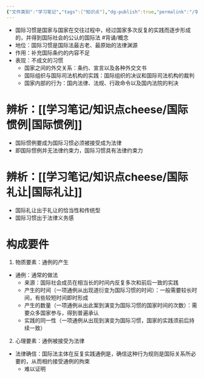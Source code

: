 ```yaml
---
{"文件类别":"学习笔记","tags":["知识点"],"dg-publish":true,"permalink":"/学习笔记/知识点cheese/国际习惯/","dgPassFrontmatter":true,"created":"2024-09-23T21:25:09.946+08:00","updated":"2024-09-24T10:16:07.267+08:00"}
---
```


- 国际习惯是国家与国家在交往过程中，经过国家多次反复的实践而逐步形成的，并得到国际社会的公认的国际法 #背诵/概念 
- 地位：国际习惯是国际法最古老、最原始的法律渊源
- 作用：补充国际条约的内容不足
- 表现：不成文的习惯
	- 国家之间的外交关系：条约、宣言以及各种外交文书
	- 国际组织与国际司法机构的实践：国际组织的决议和国际司法机构的裁判
	- 国家内部的行为：国内法律、法规、行政命令以及国内法院的判决

# 辨析：[[学习笔记/知识点cheese/国际惯例\|国际惯例]]
- 国际惯例要成为国际习惯必须被接受成为法律
- 即国际惯例并无法律约束力，国际习惯具有法律约束力

# 辨析：[[学习笔记/知识点cheese/国际礼让\|国际礼让]]
- 国际礼让出于礼让的恰当性和传统型
- 国际习惯出于法律义务感

# 构成要件
1. 物质要素：通例的产生
- 通例：通常的做法
	- 来源：国际社会成员在相当长的时间内反复多次和前后一致的实践
	- 产生的时间（一项通例从出现道衍变为国际习惯的时间）：一般需要较长时间，有些较短时间即时形成
	- 产生的数量（一项通例从出此案到演变为国际习惯的国家时间的次数）：需要众多国家参与，得到普遍承认
	- 实践的同一性（一项通例从出现到演变为国际习惯，国家的实践须前后持续一致）
2. 心理要素：通例被接受为法律
- 法律确信：国际法主体在反复实践通例是，确信这种行为规则是国际关系所必要的，从而相约接受通例的拘束
	- 难以证明
